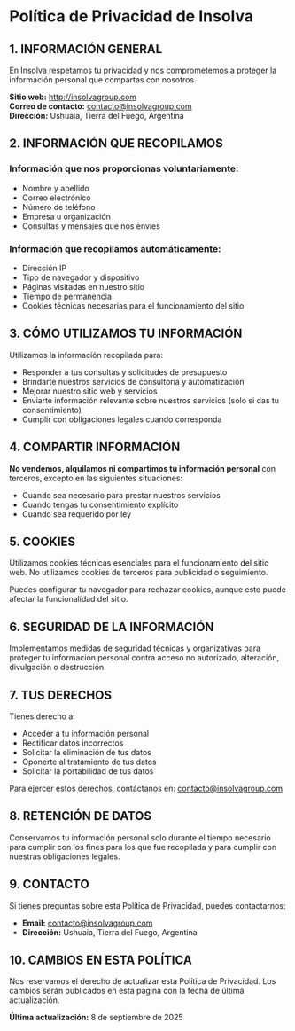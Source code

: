 # Política de Privacidad de Insolva

## 1. INFORMACIÓN GENERAL

En Insolva respetamos tu privacidad y nos comprometemos a proteger la información personal que compartas con nosotros.

**Sitio web:** http://insolvagroup.com  
**Correo de contacto:** contacto@insolvagroup.com  
**Dirección:** Ushuaia, Tierra del Fuego, Argentina

## 2. INFORMACIÓN QUE RECOPILAMOS

### Información que nos proporcionas voluntariamente:
- Nombre y apellido
- Correo electrónico
- Número de teléfono
- Empresa u organización
- Consultas y mensajes que nos envíes

### Información que recopilamos automáticamente:
- Dirección IP
- Tipo de navegador y dispositivo
- Páginas visitadas en nuestro sitio
- Tiempo de permanencia
- Cookies técnicas necesarias para el funcionamiento del sitio

## 3. CÓMO UTILIZAMOS TU INFORMACIÓN

Utilizamos la información recopilada para:
- Responder a tus consultas y solicitudes de presupuesto
- Brindarte nuestros servicios de consultoría y automatización
- Mejorar nuestro sitio web y servicios
- Enviarte información relevante sobre nuestros servicios (solo si das tu consentimiento)
- Cumplir con obligaciones legales cuando corresponda

## 4. COMPARTIR INFORMACIÓN

**No vendemos, alquilamos ni compartimos tu información personal** con terceros, excepto en las siguientes situaciones:
- Cuando sea necesario para prestar nuestros servicios
- Cuando tengas tu consentimiento explícito
- Cuando sea requerido por ley

## 5. COOKIES

Utilizamos cookies técnicas esenciales para el funcionamiento del sitio web. No utilizamos cookies de terceros para publicidad o seguimiento.

Puedes configurar tu navegador para rechazar cookies, aunque esto puede afectar la funcionalidad del sitio.

## 6. SEGURIDAD DE LA INFORMACIÓN

Implementamos medidas de seguridad técnicas y organizativas para proteger tu información personal contra acceso no autorizado, alteración, divulgación o destrucción.

## 7. TUS DERECHOS

Tienes derecho a:
- Acceder a tu información personal
- Rectificar datos incorrectos
- Solicitar la eliminación de tus datos
- Oponerte al tratamiento de tus datos
- Solicitar la portabilidad de tus datos

Para ejercer estos derechos, contáctanos en: contacto@insolvagroup.com

## 8. RETENCIÓN DE DATOS

Conservamos tu información personal solo durante el tiempo necesario para cumplir con los fines para los que fue recopilada y para cumplir con nuestras obligaciones legales.

## 9. CONTACTO

Si tienes preguntas sobre esta Política de Privacidad, puedes contactarnos:
- **Email:** contacto@insolvagroup.com
- **Dirección:** Ushuaia, Tierra del Fuego, Argentina

## 10. CAMBIOS EN ESTA POLÍTICA

Nos reservamos el derecho de actualizar esta Política de Privacidad. Los cambios serán publicados en esta página con la fecha de última actualización.

**Última actualización:** 8 de septiembre de 2025